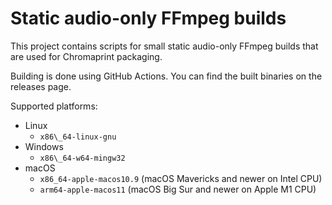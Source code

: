 Static audio-only FFmpeg builds
===============================

This project contains scripts for small static audio-only FFmpeg builds that are used
for Chromaprint packaging.

Building is done using GitHub Actions. You can find the built binaries on the releases page.

Supported platforms:

  - Linux
      * `x86\_64-linux-gnu`
  - Windows
      * `x86\_64-w64-mingw32`
  - macOS
      * `x86_64-apple-macos10.9` (macOS Mavericks and newer on Intel CPU)
      * `arm64-apple-macos11` (macOS Big Sur and newer on Apple M1 CPU)
